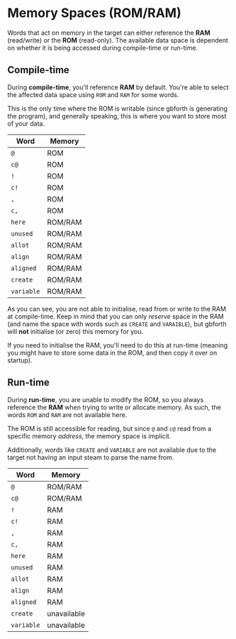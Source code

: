 # Memory Spaces (ROM/RAM)

Words that act on memory in the target can either reference the **RAM**
(read/write) or the **ROM** (read-only). The available data space is dependent
on whether it is being accessed during compile-time or run-time.

## Compile-time

During **compile-time**, you'll reference **RAM** by default. You're able to
select the affected data space using `ROM` and `RAM` for some words.

This is the only time where the ROM is writable (since gbforth is generating the
program), and generally speaking, this is where you want to store most of your
data.

| Word       | Memory  |
| ---------- | ------- |
| `@`        | ROM     |
| `c@`       | ROM     |
| `!`        | ROM     |
| `c!`       | ROM     |
| `,`        | ROM     |
| `c,`       | ROM     |
| `here`     | ROM/RAM |
| `unused`   | ROM/RAM |
| `allot`    | ROM/RAM |
| `align`    | ROM/RAM |
| `aligned`  | ROM/RAM |
| `create`   | ROM/RAM |
| `variable` | ROM/RAM |

As you can see, you are not able to initialise, read from or write to the RAM at
compile-time. Keep in mind that you can only _reserve_ space in the RAM (and
name the space with words such as `CREATE` and `VARAIBLE`), but gbforth will
**not** initialise (or zero) this memory for you.

If you need to initialise the RAM, you'll need to do this at run-time (meaning
you might have to store some data in the ROM, and then copy it over on startup).

## Run-time

During **run-time**, you are unable to modify the ROM, so you always reference
the **RAM** when trying to write or allocate memory. As such, the words `ROM`
and `RAM` are not available here.

The ROM is still accessible for reading, but since `@` and `c@` read from a
specific memory _address_, the memory space is implicit.

Additionally, words like `CREATE` and `VARIABLE` are not available due to the
target not having an input steam to parse the name from.

| Word       | Memory      |
| ---------- | ----------- |
| `@`        | ROM/RAM     |
| `c@`       | ROM/RAM     |
| `!`        | RAM         |
| `c!`       | RAM         |
| `,`        | RAM         |
| `c,`       | RAM         |
| `here`     | RAM         |
| `unused`   | RAM         |
| `allot`    | RAM         |
| `align`    | RAM         |
| `aligned`  | RAM         |
| `create`   | unavailable |
| `variable` | unavailable |
